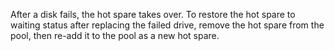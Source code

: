---
---

After a disk fails, the hot spare takes over. To restore the hot spare to waiting status after replacing the failed drive, remove the hot spare from the pool, then re-add it to the pool as a new hot spare.

